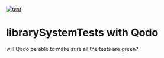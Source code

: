 [![test](https://github.com/thesis-LMS/qodo/actions/workflows/test.yaml/badge.svg)](https://github.com/thesis-LMS/qodo/actions/workflows/test.yaml)
# librarySystemTests with Qodo
will Qodo be able to make sure all the tests are green?

